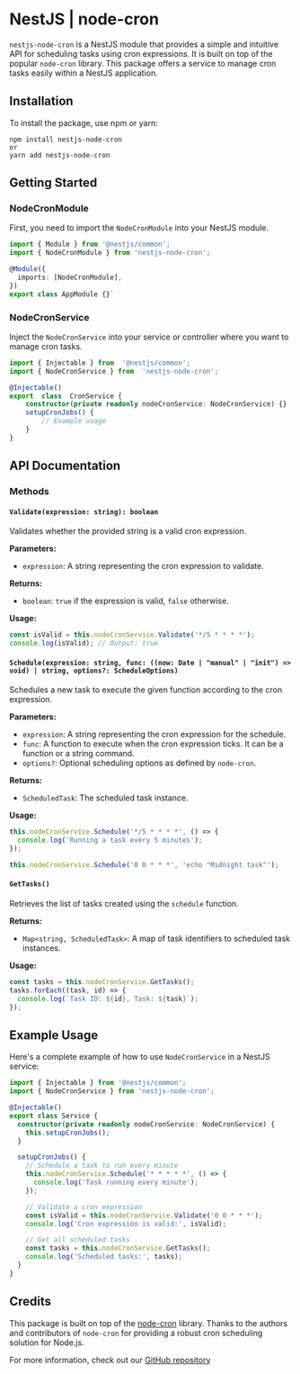 # NestJS | node-cron 

`nestjs-node-cron` is a NestJS module that provides a simple and intuitive API for scheduling tasks using cron expressions. It is built on top of the popular `node-cron` library. This package offers a service to manage cron tasks easily within a NestJS application.

## Installation

To install the package, use npm or yarn:
```
npm install nestjs-node-cron 
or
yarn add nestjs-node-cron
``` 

## Getting Started

### NodeCronModule

First, you need to import the `NodeCronModule` into your NestJS module.

``` typescript
import { Module } from '@nestjs/common';
import { NodeCronModule } from 'nestjs-node-cron';

@Module({
  imports: [NodeCronModule],
})
export class AppModule {}`
```
### NodeCronService

Inject the `NodeCronService` into your service or controller where you want to manage cron tasks.
``` typescript
import { Injectable } from  '@nestjs/common'; 
import { NodeCronService } from  'nestjs-node-cron'; 

@Injectable() 
export  class  CronService { 
	constructor(private readonly nodeCronService: NodeCronService) {}
	setupCronJobs() { 
		// Example usage 
	} 
}
```

## API Documentation

### Methods

#### `Validate(expression: string): boolean`

Validates whether the provided string is a valid cron expression.

**Parameters:**

-   `expression`: A string representing the cron expression to validate.

**Returns:**

-   `boolean`: `true` if the expression is valid, `false` otherwise.

**Usage:**

``` typescript
const isValid = this.nodeCronService.Validate('*/5 * * * *');
console.log(isValid); // Output: true
```

#### `Schedule(expression: string, func: ((now: Date | "manual" | "init") => void) | string, options?: ScheduleOptions)`

Schedules a new task to execute the given function according to the cron expression.

**Parameters:**

-   `expression`: A string representing the cron expression for the schedule.
-   `func`: A function to execute when the cron expression ticks. It can be a function or a string command.
-   `options?`: Optional scheduling options as defined by `node-cron`.

**Returns:**

-   `ScheduledTask`: The scheduled task instance.

**Usage:**
``` typescript
this.nodeCronService.Schedule('*/5 * * * *', () => {
  console.log('Running a task every 5 minutes');
});

this.nodeCronService.Schedule('0 0 * * *', 'echo "Midnight task"');
```

#### `GetTasks()`

Retrieves the list of tasks created using the `schedule` function.

**Returns:**

-   `Map<string, ScheduledTask>`: A map of task identifiers to scheduled task instances.

**Usage:**

``` typescript
const tasks = this.nodeCronService.GetTasks();
tasks.forEach((task, id) => {
  console.log(`Task ID: ${id}, Task: ${task}`);
});
```

## Example Usage

Here's a complete example of how to use `NodeCronService` in a NestJS service:

``` typescript
import { Injectable } from '@nestjs/common';
import { NodeCronService } from 'nestjs-node-cron';

@Injectable()
export class Service {
  constructor(private readonly nodeCronService: NodeCronService) {
    this.setupCronJobs();
  }

  setupCronJobs() {
    // Schedule a task to run every minute
    this.nodeCronService.Schedule('* * * * *', () => {
      console.log('Task running every minute');
    });

    // Validate a cron expression
    const isValid = this.nodeCronService.Validate('0 0 * * *');
    console.log('Cron expression is valid:', isValid);

    // Get all scheduled tasks
    const tasks = this.nodeCronService.GetTasks();
    console.log('Scheduled tasks:', tasks);
  }
}
```

## Credits

This package is built on top of the [node-cron](https://github.com/node-cron/node-cron) library. Thanks to the authors and contributors of `node-cron` for providing a robust cron scheduling solution for Node.js.
 
For more information, check out our [GitHub repository](https://github.com/m-saeedk/nestjs-node-cron)